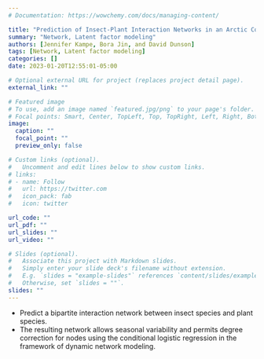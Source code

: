 ```yaml
---
# Documentation: https://wowchemy.com/docs/managing-content/

title: "Prediction of Insect-Plant Interaction Networks in an Arctic Community"
summary: "Network, Latent factor modeling"
authors: [Jennifer Kampe, Bora Jin, and David Dunson]
tags: [Network, Latent factor modeling]
categories: []
date: 2023-01-20T12:55:01-05:00

# Optional external URL for project (replaces project detail page).
external_link: ""

# Featured image
# To use, add an image named `featured.jpg/png` to your page's folder.
# Focal points: Smart, Center, TopLeft, Top, TopRight, Left, Right, BottomLeft, Bottom, BottomRight.
image:
  caption: ""
  focal_point: ""
  preview_only: false

# Custom links (optional).
#   Uncomment and edit lines below to show custom links.
# links:
# - name: Follow
#   url: https://twitter.com
#   icon_pack: fab
#   icon: twitter

url_code: ""
url_pdf: ""
url_slides: ""
url_video: ""

# Slides (optional).
#   Associate this project with Markdown slides.
#   Simply enter your slide deck's filename without extension.
#   E.g. `slides = "example-slides"` references `content/slides/example-slides.md`.
#   Otherwise, set `slides = ""`.
slides: ""
---
```


* Predict a bipartite interaction network between insect species and plant species.
* The resulting network allows seasonal variability and permits degree correction for nodes using the conditional logistic regression in the framework of dynamic network modeling.
